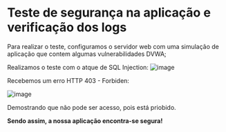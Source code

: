 <h1>Teste de segurança na aplicação e verificação dos logs</h1>
Para realizar o teste, configuramos o servidor web com uma simulação de aplicação que contem algumas vulnerabilidades DVWA;

Realizamos o teste com o atque de SQL Injection: 
![image](https://github.com/biancagomesalves/projeto_2_rede_firewall_WAF_SIEM/assets/81443381/ed7ff6fd-6400-42f6-8510-7be26515d549)

Recebemos um erro HTTP 403 - Forbiden: 

![image](https://github.com/biancagomesalves/projeto_2_rede_firewall_WAF_SIEM/assets/81443381/16747735-03b0-448e-8f12-77e72834c636)

Demostrando que não pode ser acesso, pois está priobido. 

**Sendo assim, a nossa aplicação encontra-se segura!**
